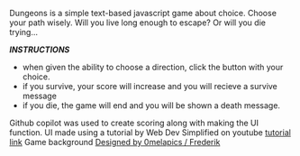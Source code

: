 Dungeons is a simple text-based javascript game about choice. Choose your path wisely. Will you live long enough to escape? Or will you die trying...

***INSTRUCTIONS***
  - when given the ability to choose a direction, click the button with your choice.
  - if you survive, your score will increase and you will recieve a survive message
  - if you die, the game will end and you will be shown a death message.

Github copilot was used to create scoring along with making the UI function.
UI made using a tutorial by Web Dev Simplified on youtube [tutorial link](https://youtu.be/R1S_NhKkvGA?si=PHD0-wVvPqPV_3nK)
Game background <a href="http://www.freepik.com">Designed by 0melapics / Frederik</a>
